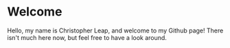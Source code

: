 # Welcome

Hello, my name is Christopher Leap, and welcome to my Github page! There isn't much here now, but feel free to have a look around.

